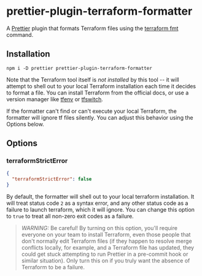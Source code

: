 # prettier-plugin-terraform-formatter

A [Prettier] plugin that formats Terraform files using the [terraform fmt] command.

[prettier]: https://github.com/prettier/prettier
[terraform fmt]: https://developer.hashicorp.com/terraform/cli/commands/fmt

## Installation

```console
npm i -D prettier prettier-plugin-terraform-formatter
```

Note that the Terraform tool itself is _not installed_ by this tool -- it will attempt to shell out to your local Terraform installation each time it decides to format a file. You can install Terraform from the official docs, or use a version manager like [tfenv](https://github.com/tfutils/tfenv) or [tfswitch](https://github.com/warrensbox/terraform-switcher).

If the formatter can't find or can't execute your local Terraform, the formatter will ignore tf files silently. You can adjust this behavior using the Options below.


## Options

### terraformStrictError

```json
{
  "terraformStrictError": false
}
```

By default, the formatter will shell out to your local terraform installation. It will treat status code `2` as a syntax error, and any other status code as a failure to launch terraform, which it will ignore. You can change this option to `true` to treat all non-zero exit codes as a failure.

> *WARNING:* Be careful! By turning on this option, you'll require everyone on your team to install Terraform, even those people that don't normally edit Terraform files (if they happen to resolve merge conflicts locally, for example, and a Terraform file has updated, they could get stuck attempting to run Prettier in a pre-commit hook or similar situation). Only turn this on if you truly want the absence of Terraform to be a failure.
